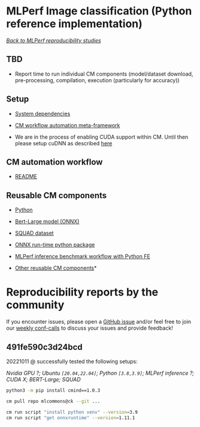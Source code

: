 # MLPerf Image classification (Python reference implementation)

[*Back to MLPerf reproducibility studies*](reproducibility.md)

## TBD

* Report time to run individual CM components (model/dataset download, pre-processing, compilation, execution (particularly for accuracy))

## Setup

* [System dependencies](../../cm/docs/installation.md#ubuntu--debian)
* [CM workflow automation meta-framework](../../cm/docs/installation.md#cm-installation)

* We are in the process of enabling CUDA support within CM. Until then please setup cuDNN as described [here](https://docs.nvidia.com/deeplearning/cudnn/install-guide/index.html)

## CM automation workflow

* [README](https://github.com/mlcommons/ck/tree/master/cm-mlops/script/app-mlperf-inference-reference#bert)

## Reusable CM components

* [Python](https://github.com/mlcommons/ck/tree/master/cm-mlops/script/get-python3)
* [Bert-Large model (ONNX)](https://github.com/mlcommons/ck/tree/master/cm-mlops/script/get-ml-model-bert-large-squad-onnx)
* [SQUAD dataset](https://github.com/mlcommons/ck/tree/master/cm-mlops/script/get-dataset-squad)
* [ONNX run-time python package](https://github.com/mlcommons/ck/tree/master/cm-mlops/script/get-python-lib)
* [MLPerf inference benchmark workflow with Python FE](https://github.com/mlcommons/ck/tree/master/cm-mlops/script/app-mlperf-inference-reference)

* [Other reusable CM components](https://github.com/mlcommons/ck/tree/master/cm-mlops/script)*



# Reproducibility reports by the community

If you encounter issues, please open a [GitHub issue](https://github.com/mlcommons/ck/issues)
and/or feel free to join our [weekly conf-calls](https://github.com/mlcommons/ck/blob/master/docs/mlperf-education-workgroup.md) 
to discuss your issues and provide feedback!

## 491fe590c3d24bcd

20221011 @ successfully tested the following setups:

*Nvidia GPU ?; Ubuntu `[20.04,22.04]`; Python `[3.8,3.9]`; MLPerf inference ?; CUDA X; BERT-Large; SQUAD*

```bash
python3 -m pip install cmind==1.0.3

cm pull repo mlcommons@ck --git ...

cm run script "install python venv" --version=3.9
cm run script "get onnxruntime" --version=1.11.1
```
